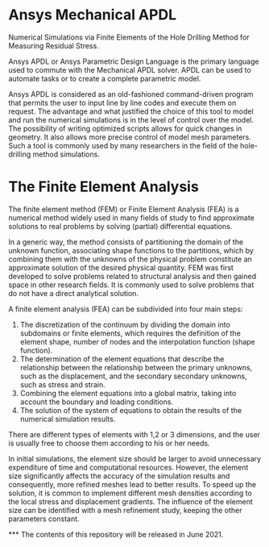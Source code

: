 # Ansys Mechanical APDL

Numerical Simulations via Finite Elements of the Hole Drilling Method for Measuring Residual Stress.

Ansys APDL or Ansys Parametric Design Language is the primary language used to commute with the Mechanical APDL solver. APDL can be used to automate tasks or to create a complete parametric model. 

Ansys APDL is considered as an old-fashioned command-driven program that permits the user to input line by line codes and execute them on request. The advantage and what justified the choice of this tool to model and run the numerical simulations is in the level of control over the model. The possibility of writing optimized scripts allows for quick changes in geometry. It also allows more precise control of model mesh parameters. Such a tool is commonly used by many researchers in the field of the hole-drilling method simulations.


# The Finite Element Analysis

The finite element method (FEM) or Finite Element Analysis (FEA) is a numerical method widely used in many fields of study to find approximate solutions to real problems by solving (partial) differential equations. 

In a generic way, the method consists of partitioning the domain of the unknown function, associating shape functions to the partitions, which by combining them with the unknowns of the physical problem constitute an approximate solution of the desired physical quantity. FEM was first developed to solve problems related to structural analysis and then gained space in other research fields. 
It is commonly used to solve problems that do not have a direct analytical solution. 

A finite element analysis (FEA) can be subdivided into four main steps:
1. The discretization  of the continuum by dividing the domain into subdomains or finite elements, which requires the definition of the element shape, 
number of nodes and the interpolation function (shape function).
2. The determination of the element equations that describe the relationship between the relationship between the primary unknowns, such as the displacement, and the secondary 
secondary unknowns, such as stress and strain.
3. Combining the element equations into a global matrix, taking into account the boundary and loading conditions.
4. The solution of the system of equations to obtain the results of the numerical simulation results.

There are different types of elements with 1,2 or 3 dimensions, and the user is usually free to choose them according to his or her needs. 

In initial simulations, the element size should be larger to avoid unnecessary  expenditure of time and computational resources. However, the element size significantly affects the accuracy of the simulation results and consequently, more refined meshes lead to better results. To speed up the solution, it is common to implement different mesh densities according to the local stress and displacement gradients. The influence of the element size can be identified with a mesh refinement study, keeping the other parameters constant.


*** The contents of this repository will be released in June 2021.
